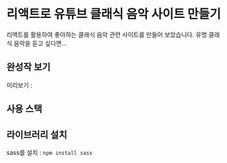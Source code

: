 # 리액트로 유튜브 클래식 음악 사이트 만들기

리액트를 활용하여 좋아하는 클래식 음악 관련 사이트를 만들어 보았습니다.
유명 클래식 음악을 듣고 싶다면...


## 완성작 보기
미리보기 :

## 사용 스택


## 라이브러리 설치
sass를 설치 : `npm install sass`

